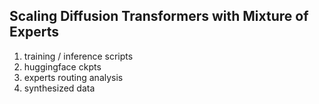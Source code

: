 ## Scaling Diffusion Transformers with Mixture of Experts


1. training / inference scripts
2. huggingface ckpts
3. experts routing analysis
4. synthesized data

